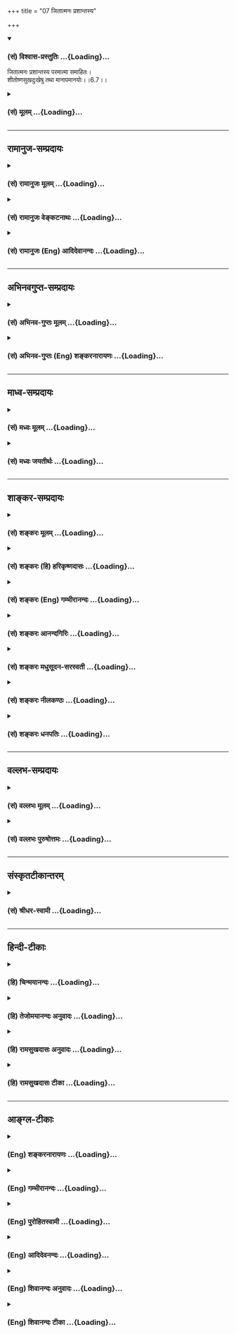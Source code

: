 +++
title = "07 जितात्मनः प्रशान्तस्य"

+++
<div class="js_include" newlevelforh1="3" title="(सं) विश्वास-प्रस्तुतिः" unfilled url="/purANam/mahAbhAratam/06-bhIShma-parva/02-bhagavad-gItA-parva/saMskRtam/vishvAsa-prastutiH/06_Atma-saMyama-yogaH_a/07_jitAtmanaH_prashA.md">
<details open><summary><h3>(सं) विश्वास-प्रस्तुतिः ...{Loading}...</h3></summary>

जितात्मनः प्रशान्तस्य परमात्मा समाहितः।  
शीतोष्णसुखदुःखेषु तथा मानापमानयोः।।6.7।।
</details>
</div>
<div class="js_include collapsed" newlevelforh1="3" title="(सं) मूलम्" unfilled url="/purANam/mahAbhAratam/06-bhIShma-parva/02-bhagavad-gItA-parva/saMskRtam/mUlam/06_Atma-saMyama-yogaH_a/07_jitAtmanaH_prashA.md">
<details><summary><h3>(सं) मूलम् ...{Loading}...</h3></summary>

जितात्मनः प्रशान्तस्य परमात्मा समाहितः।  
शीतोष्णसुखदुःखेषु तथा मानापमानयोः।।6.7।।
</details>
</div>


_________________
## रामानुज-सम्प्रदायः
<div class="js_include collapsed" newlevelforh1="3" title="(सं) रामानुजः मूलम्" unfilled url="/purANam/mahAbhAratam/06-bhIShma-parva/02-bhagavad-gItA-parva/saMskRtam/rAmAnujaH/mUlam/06_Atma-saMyama-yogaH_a/07_jitAtmanaH_prashA.md">
<details><summary><h3>(सं) रामानुजः मूलम् ...{Loading}...</h3></summary>

।।6.7।।**शीतोष्णसुखदुःखेषु मानापमानयोः** च **जितात्मनः** जितमनसः
विकाररहितमनसः **प्रशान्तस्य** मनसि **परमात्मा समाहितः** सम्यगाहितः।
स्वरूपेण अवस्थितः प्रत्यगात्मा अत्र परमात्मा इत्युच्यते तस्य एव
प्रकृतत्वात् तस्य अपि पूर्वपूर्वास्थापेक्षया परमात्मत्वात्। आत्मा परं
समाहित इति वा सम्बन्धः।

</details>
</div>
<div class="js_include collapsed" newlevelforh1="3" title="(सं) रामानुजः वेङ्कटनाथः" unfilled url="/purANam/mahAbhAratam/06-bhIShma-parva/02-bhagavad-gItA-parva/saMskRtam/rAmAnujaH/venkaTanAthaH/06_Atma-saMyama-yogaH_a/07_jitAtmanaH_prashA.md">
<details><summary><h3>(सं) रामानुजः वेङ्कटनाथः ...{Loading}...</h3></summary>

  
  
।।6.7।। प्रतिष्ठितयोगत्वावस्था तदारोहणोपायश्चोक्तौ अथ योगप्रक्रियां
वक्तुं तदारम्भदशा ज्ञाप्यत इत्याह योगारम्भेति। सप्तम्याःसमाहितः इत्यनेन
अन्वयभ्रमव्युदासायान्वयं पदार्थांश्च व्यञ्जयति शीतोष्णेति।
एतेनमानावमानयोः समस्य इति परोक्ताध्याहारोऽनपेक्षित इति दर्शितम्।
शीतोष्णादिषु द्वन्द्वेष्वनुभूयमानेषु कथं मनसो विजयः इत्यत्राह
विकाररहितमनस इति। विकारश्च हर्षोद्रेकादिरूपः प्रागुक्तः। प्रशान्तस्य
इत्येतद्बाह्येन्द्रियव्यापारनिवृत्तिपरम् मनोविकारनिवृत्तेरुक्तत्वात्
असन्निहितफलाभिसन्ध्यादिराहित्यपरं वा। समाहितः इत्यस्याकाङ्क्षितं
प्रकृतमुचितं चाधिकरणमाह मनसीति। सम्यगाहित इति विशदानुसन्धानयोग्यो जात
इत्यर्थः। जीवात्मप्रकरणे परमात्माकथमुच्यते इत्यत्राहस्वरूपेणेति। अत्रेति
प्रकरणौचित्यसूचनम्। तदेव दर्शयति तस्यैवेति। एवकारेण प्रासङ्गिको हि
पूर्वं परमात्मप्रसङ्ग इतिज्ञापितम्। अपरस्य जीवस्य परमात्मशब्दविषयत्वं
कथं इत्यत्राह तस्यापीति। तथापि परमात्मशब्दस्य प्रसिद्धार्थः परित्यक्तः
स्यात् परत्वं च सङ्कुचितम् परमशब्दनिर्वचनं च न घटते परो मा अस्मादिति हि
तत्। नच पूर्वपूर्वावस्थापेक्षया परो मा अस्मादित्यन्वयः
सिध्यतीत्यरुचेरन्वयान्तरमाह आत्मा परमिति। अत्र चाधिकं केवलमिति वा
परशब्दार्थः।  
  

</details>
</div>
<div class="js_include collapsed" newlevelforh1="3" title="(सं) रामानुजः (Eng) आदिदेवानन्दः" unfilled url="/purANam/mahAbhAratam/06-bhIShma-parva/02-bhagavad-gItA-parva/saMskRtam/rAmAnujaH/english/AdidevAnandaH/06_Atma-saMyama-yogaH_a/07_jitAtmanaH_prashA.md">
<details><summary><h3>(सं) रामानुजः (Eng) आदिदेवानन्दः ...{Loading}...</h3></summary>

6.7 Of him whose self is conered, i.e., whose mind is conered, whose
mind is free from fluctuations and who is very calm, 'the great self'
becomes well secured, i.e., exceedingly well secured in connection with
heat and cold, pleasure and pain, and honour and dishonour. Here the
individual self (Pratyagatman) is called 'the great self' (Paramatman),
as the context justifies this only. It can also be called 'great',
because it is at a higher stage relatively to previous successive
stages. Or the word may be construed as follows: The self is secured
greatly - Atma parma samahitah. \[In any case it should not be taken as
the Supreme Being\].

</details>
</div>


_________________
## अभिनवगुप्त-सम्प्रदायः
<div class="js_include collapsed" newlevelforh1="3" title="(सं) अभिनव-गुप्तः मूलम्" unfilled url="/purANam/mahAbhAratam/06-bhIShma-parva/02-bhagavad-gItA-parva/saMskRtam/abhinava-guptaH/mUlam/06_Atma-saMyama-yogaH_a/07_jitAtmanaH_prashA.md">
<details><summary><h3>(सं) अभिनव-गुप्तः मूलम् ...{Loading}...</h3></summary>

।।6.7।। तत्र जितमनस इदं रूपम् जितेति। प्रशान्तो निरहंकारः। परेषु आत्मनि च
शीतोष्णादिषु च अभेदधीः न रागद्वेषौ।

</details>
</div>
<div class="js_include collapsed" newlevelforh1="3" title="(सं) अभिनव-गुप्तः (Eng) शङ्करनारायणः" unfilled url="/purANam/mahAbhAratam/06-bhIShma-parva/02-bhagavad-gItA-parva/saMskRtam/abhinava-guptaH/english/shankaranArAyaNaH/06_Atma-saMyama-yogaH_a/07_jitAtmanaH_prashA.md">
<details><summary><h3>(सं) अभिनव-गुप्तः (Eng) शङ्करनारायणः ...{Loading}...</h3></summary>

6.7 Jita-etc. A person with complete calmness : a person without ego.
\[The thinking etc.\] ; A thinking that entertains no difference in the
case of others and of himself, and of cold and heat etc., i.e.,
\[entertains\] no like and dislike \[for them\].

</details>
</div>


_________________
## माध्व-सम्प्रदायः
<div class="js_include collapsed" newlevelforh1="3" title="(सं) मध्वः मूलम्" unfilled url="/purANam/mahAbhAratam/06-bhIShma-parva/02-bhagavad-gItA-parva/saMskRtam/madhvaH/mUlam/06_Atma-saMyama-yogaH_a/07_jitAtmanaH_prashA.md">
<details><summary><h3>(सं) मध्वः मूलम् ...{Loading}...</h3></summary>

।।6.7 6.8।। जितात्मनः फलमाह जितात्मन इति। जितात्मा हि प्रशान्तो भवति। न
तस्य मनः प्रायो विषयेषु गच्छति। तदा च परमात्मा सम्यगाहितः हृदि सन्निहितो
भवति अपरोक्षज्ञानी भवतीत्यर्थः। अपरोक्षज्ञानिनो लक्षणं स्पष्टयति
शीतोष्णेत्यादिना। शीतोष्णादिषु कूटस्थः ज्ञानविज्ञानतृप्तात्मा
विजितेन्द्रिय इति कूटस्थत्वे हेतुः। विज्ञानं विशेषज्ञानं अपरोक्षज्ञानं
वा। तच्चोक्तं सामान्यैर्ये त्वविज्ञेया विशेषा मम गोचराः। देवादीनां तु
तज्ज्ञानं विज्ञानमिति कीर्तितम्। इति। श्रवणान्मननाच्चैव यज्ज्ञानमुपजायते।
तज्ज्ञानं दर्शनं विष्णोर्विज्ञानं शम्भुरब्रवीत्। विज्ञानं
ज्ञानमङ्गादेर्विशिष्टं दर्शनं तथा इत्यादि। कूटस्थो निर्विकारः
कूटवत्स्थित इति व्युत्पत्तेः। कूटमाकाशःकूटं खं विदलं व्योम सन्धिराकाश
उच्यते। इत्यभिधानात्। योगी योगं कुर्वन्। युक्तो योगसम्पूर्णः। एवम्भूतो
योगानुष्ठाता योगसम्पूर्ण उच्यत इत्यर्थः।

</details>
</div>
<div class="js_include collapsed" newlevelforh1="3" title="(सं) मध्वः जयतीर्थः" unfilled url="/purANam/mahAbhAratam/06-bhIShma-parva/02-bhagavad-gItA-parva/saMskRtam/madhvaH/jayatIrthaH/06_Atma-saMyama-yogaH_a/07_jitAtmanaH_prashA.md">
<details><summary><h3>(सं) मध्वः जयतीर्थः ...{Loading}...</h3></summary>

।।6.7 6.8।। योगो विहितः तत्किं जितात्मन इत्यनेन इत्यत आह **जितात्मन**
इति। उपकारी हि बन्धुरुच्यते। तत्र जितं मनः कमुपकारं करोति येन बन्धुः
स्यात् आत्मोद्धारं करोतीति चेत् स एव च कः इत्याशङ्क्येति शेषः। जितात्मनः
फले वक्तव्ये प्रशान्तस्येत्यनुवादः किमर्थः इत्यत आह **जितात्मा ही**ति।
वाक्यभेदेनेदमेव फलकथनमिति भावः। ननु जितात्मत्वमेव प्रशान्तत्वं तत्कथं
तत्फलं स्यात् इत्यत आह **ने**ति। तस्य जितात्मनः स्वत एवेति शेषः। तर्हि
निराकाङ्क्षत्वादुत्तरं वाक्यं व्यर्थमित्यतः परमफलं दर्शयितुं तदिति भावेन
न्यूनमध्याहारेण पूरयन्व्याचष्टे **तदा चे**ति। प्रशान्तत्वे सति परमात्मा
सर्वेषां हृदि सन्निहित एव तत्कुतः प्रशान्तस्य विशेषः इत्यतः
सम्यक्पदसूचितार्थं विवृणोति **अपरोक्षे**ति। योगारूढ इत्यर्थः। यदा हि 6।5
इति योगारूढस्य लक्षणमुक्तं तत्किमर्थं पुनरुच्यते इत्यत आह
**अपरोक्षे**ति। सार्धश्लोकद्वयग्रहणायादिपदं अत्र सप्तम्या अन्वयो न
दृश्यतेऽत आह **शीते**ति। अत्र भास्करोऽन्वयमपश्यन्परमात्मा समाहितः इति
सम्प्रदायागतं पाठं विसृज्यपरात्मसु समा मतिः इति पाठान्तरं प्रकल्प्यसमा
मतिः इति तु आवर्त्य सप्तम्या अन्वयमुक्त्वा पूर्वपाठेऽन्वयाभाव इत्यवादीत्
तदनेन नापहसितं भवति। कृत्रिमेऽपि पाठेसुहृत् इत्यादिकंआत्मौपम्येन 6।32
इत्यादिकं च पुनरुक्तं स्यात्। ननु यः शीतोष्णादिषु कूटस्थः तस्य
ज्ञानविज्ञानतृप्तमनस्त्वं विजितेन्द्रियत्वं चार्थात्सिद्धमेव तत्किमर्थं
पुनरुच्यते इत्यत आह **ज्ञाने**ति। प्रत्येकमन्वयादेकवचनम्। ननु
शिल्पादिविषया बुद्धिर्विज्ञानम्मोक्षे धीर्ज्ञानमन्यत्र विज्ञानं
शिल्पशास्त्रयोः अमरः1।5।6 इत्यभिधानात् तत्कथं विज्ञानेन तृप्तात्माऽयं
स्यात् इत्यत आह **विज्ञानमि**ति। अनेन सामान्यज्ञानं परोक्षज्ञानं वा
ज्ञानमिति सूचितम्। कुत एतत् इत्यत आह **तच्चे**ति।
प्रसिद्धाभिधानार्थोऽप्यङ्गीक्रियत इति चशब्दः। सामान्यैः साधारणैः
पुरुषैः। सामान्यविषयं तु ज्ञानमित्यपि द्रष्टव्यम्। तदेव ज्ञानमिति
सम्बन्धः। अङ्गादेर्व्याकरणादेः शिल्पस्य च। विशिष्टं दर्शनं
वैष्णवशास्त्रम्। कूटस्थशब्दो नित्यादिपर्यायः तेन कथमन्वयः सप्तम्याः
इत्यत आह **कूटस्थ** इति। तत्कथं इत्यत आह **कूटवदि**ति। सुपि स्थः
अष्टा.3।2।4 कूटशब्दोऽनृतवाद्यादिवाची तत्परिग्रहे निर्विकारत्वं न लभ्यत
इत्यत आह **कूटमि**ति। एतैः शब्दैराकाश उच्यत इत्यर्थः। युक्तो योगी इति
पुनरुक्तिरिति मन्दाशङ्कानिरासार्थमाह **योगी**ति। इनेरस्त्यर्थत्वात्
कुर्वन्नित्युक्तम्। निष्ठाया भूतार्थत्वात् सम्पूर्ण इति।
वक्ष्यमाणान्वयापेक्षया क्रमोल्लङ्घनम्। तर्हि विरुद्धार्थयोः कथं
सामानाधिकरण्यं इत्यत आह **एवम्भूत** इति। धातुसम्बन्धे प्रत्ययाः इति
ह्युक्तम्।

</details>
</div>


_________________
## शाङ्कर-सम्प्रदायः
<div class="js_include collapsed" newlevelforh1="3" title="(सं) शङ्करः मूलम्" unfilled url="/purANam/mahAbhAratam/06-bhIShma-parva/02-bhagavad-gItA-parva/saMskRtam/shankaraH/mUlam/06_Atma-saMyama-yogaH_a/07_jitAtmanaH_prashA.md">
<details><summary><h3>(सं) शङ्करः मूलम् ...{Loading}...</h3></summary>

।।6.7।। **जितात्मनः** कार्यकरणसंघात आत्मा जितो येन सः जितात्मा तस्य
जितात्मनः **प्रशान्तस्य** प्रसन्नान्तःकरणस्य सतः संन्यासिनः परमात्मा
समाहितः साक्षादात्मभावेन वर्तते इत्यर्थः। किञ्च **शीतोष्णसुखदुःखेषु
तथा** माने अपमाने च **मानापमानयोः** पूजापरिभवयोः समः स्यात्।।

</details>
</div>
<div class="js_include collapsed" newlevelforh1="3" title="(सं) शङ्करः (हि) हरिकृष्णदासः" unfilled url="/purANam/mahAbhAratam/06-bhIShma-parva/02-bhagavad-gItA-parva/saMskRtam/shankaraH/hindI/harikRShNadAsaH/06_Atma-saMyama-yogaH_a/07_jitAtmanaH_prashA.md">
<details><summary><h3>(सं) शङ्करः (हि) हरिकृष्णदासः ...{Loading}...</h3></summary>

।।6.7।। जिसने मन इन्द्रिय आदिके संघातरूप इस शरीरको अपने वशमें कर लिया है
और जो प्रशान्त है जिसका अन्तःकरण सदा प्रसन्न रहता है उस संन्यासीको भली
प्रकारसे सर्वत्र परमात्मा प्राप्त है अर्थात् साक्षात् आत्मभावसे विद्यमान
है। तथा वह सर्दीगर्मी और सुखदुःखमें एवं मान और अपमानमें यानी पूजा और
तिरस्कारमें भी ( सम हो जाता है )।

</details>
</div>
<div class="js_include collapsed" newlevelforh1="3" title="(सं) शङ्करः (Eng) गम्भीरानन्दः" unfilled url="/purANam/mahAbhAratam/06-bhIShma-parva/02-bhagavad-gItA-parva/saMskRtam/shankaraH/english/gambhIrAnandaH/06_Atma-saMyama-yogaH_a/07_jitAtmanaH_prashA.md">
<details><summary><h3>(सं) शङ्करः (Eng) गम्भीरानन्दः ...{Loading}...</h3></summary>

6.7 Parama-atma, the supreme Self; jita-atmanah, of one who has control
over the aggregate of his body and organs; prasantasya, who is tranil,
who is a monk with his internal organ placid; samahitah, becomes
manifest, i.e. becomes directly manifest as his own Self. Moreover, (he
should be eipoised) sita-usna-sukha-duhkhesu, in the midst of cold and
heat, happiness and sorrow; tatha, as also; mana-apamanayoh in honour
and dishonour, adoration and despise.

</details>
</div>
<div class="js_include collapsed" newlevelforh1="3" title="(सं) शङ्करः आनन्दगिरिः" unfilled url="/purANam/mahAbhAratam/06-bhIShma-parva/02-bhagavad-gItA-parva/saMskRtam/shankaraH/AnandagiriH/06_Atma-saMyama-yogaH_a/07_jitAtmanaH_prashA.md">
<details><summary><h3>(सं) शङ्करः आनन्दगिरिः ...{Loading}...</h3></summary>

।।6.7।। कथं संयतकार्यकरणस्य बन्धुरात्मेति तत्राह **जितात्मन इति।**
जितकार्यकरणसंघातस्य प्रकर्षेणोपरतबाह्याभ्यन्तरकरणस्य परमात्मा विक्षेपेण
पुनः पुनरनभिभूयमानो निरन्तरं चित्ते प्रथत इत्यर्थः। जितात्मानं
संन्यस्तसमस्तकर्माणमधिकारिणं प्रदर्श्य योगाङ्गानि दर्शयति **शीतेति।**
समः स्यादित्यध्याहारः। पूर्वार्धं व्याचष्टे **जितेत्यादिना।** न केवलं
तस्य परमात्मा साक्षादात्मभावेन वर्तते किंतु शीतोष्णादिभिरपि नासौ चाल्यते
तत्त्वज्ञानादित्युत्तरार्धं विभजते **किञ्चेति।** तेषु समः स्यादिति
संबन्धः।

</details>
</div>
<div class="js_include collapsed" newlevelforh1="3" title="(सं) शङ्करः मधुसूदन-सरस्वती" unfilled url="/purANam/mahAbhAratam/06-bhIShma-parva/02-bhagavad-gItA-parva/saMskRtam/shankaraH/madhusUdana-sarasvatI/06_Atma-saMyama-yogaH_a/07_jitAtmanaH_prashA.md">
<details><summary><h3>(सं) शङ्करः मधुसूदन-सरस्वती ...{Loading}...</h3></summary>

।।6.7।। जितात्मनः स्वबन्धुत्वं विवृणोति शीतोष्णसुखदुःखेषु
चित्तविक्षेपकरेषु सत्स्वपि तथा मानापमानयोः
पूजापरिभवयोश्चित्तविक्षेपहेत्वोः सतोरपि तेषु समत्वेनेति वा जितात्मनः
प्रागुक्तस्य जितेन्द्रियस्य प्रशान्तस्य सर्वत्र समबुद्ध्या
रागद्वेषशून्यस्य परमात्मा स्वप्रकाशज्ञानस्वभाव आत्मा समाहितः समाधिविषयो
योगारूढो भवति। परमिति वा छेदः। जितात्मनः प्रशान्तस्यैव परं केवलमात्मा
समाहितो भवति नान्यस्य। तस्माज्जितात्मा प्रशान्तश्च भवेदित्यर्थः।

</details>
</div>
<div class="js_include collapsed" newlevelforh1="3" title="(सं) शङ्करः नीलकण्ठः" unfilled url="/purANam/mahAbhAratam/06-bhIShma-parva/02-bhagavad-gItA-parva/saMskRtam/shankaraH/nIlakaNThaH/06_Atma-saMyama-yogaH_a/07_jitAtmanaH_prashA.md">
<details><summary><h3>(सं) शङ्करः नीलकण्ठः ...{Loading}...</h3></summary>

।।6.7।। मनसो जये फलमाह **जितात्मन इति।** शीतोष्णादिषु प्राप्तेषु
जितात्मनो निर्विकारचित्तस्य आत्मा चित्तं परमुत्कर्षेण समाहितः समाधिं
प्राप्तो भवति। अतः समाधिसिद्ध्यर्थं मनो जेतव्यमेवेत्यर्थः।

</details>
</div>
<div class="js_include collapsed" newlevelforh1="3" title="(सं) शङ्करः धनपतिः" unfilled url="/purANam/mahAbhAratam/06-bhIShma-parva/02-bhagavad-gItA-parva/saMskRtam/shankaraH/dhanapatiH/06_Atma-saMyama-yogaH_a/07_jitAtmanaH_prashA.md">
<details><summary><h3>(सं) शङ्करः धनपतिः ...{Loading}...</h3></summary>

।।6.7।। जितात्मनः स्वबन्धुत्वे फल माह **जितात्मन इति।** कार्यकारणसंगात
आत्मा जितो येन स तस्य प्रशान्तस्य योगेन जितचित्तस्य योगारुढस्येतियावत्।
परमात्मा शुद्धस्तत्पदार्थः समाहितः साक्षादात्मभावेन वर्तते। सत
जीवन्मुक्तो भवतीत्याह **शीतेत्यादिना।** शीतोष्णसुखदुःखेषु तथा
मानापमानयोः पूजापरिभवयोः समः स्यादित्यध्याहारः। सर्वं वाक्यं सावधारणमिति
न्यायेन जितात्मनः प्रशान्तस्यैवेत्यर्थः। एतेन प्रशान्तस्यैव परं केवलमिति
प्रत्युक्तम्। यत्तु शीतोष्णसुखदुःखेषु चित्तविक्षेपकरेषु सत्स्वपि तथा
मानापमानयोः सतोरपि तेषु समत्वेनेति वा जितात्मन इति केचिद्वर्णयन्ति
तत्रेन्द्रियेषु जाग्रत्सु शीतादेरस्तित्वं संभवत्येवेति
सत्स्वपीत्याद्युक्तिररुचिग्रस्ता। एतेन शीतादिषु प्राप्तेषु जितात्मनो
निर्विकारचित्तस्य परमुत्कर्षेणात्मा समाहितः समाधिं प्राप्तो भवत्यतः
समाधिसिद्य्धर्थ मनो जेतव्यं भवतीत्यर्थ इति प्रत्युक्तम्।
शीतादिष्वप्राप्तेषु किंचित्समाहितस्य प्राप्तेषूत्कर्षेणेत्यस्य
विपर्ययरुपत्वात् येतव्यस्य मनसः स्थितौ शीतादयोऽपि संत्येवेति
प्राप्तेष्वित्यस्य व्यर्थत्वाच्च। यदप्येवंविधस्यात्मान्तःकरणं शीतादिषु
द्वन्द्वशब्दवाच्येषु परमत्यर्थ समाहितः सहिष्णुरविक्रियो भवतीत्यर्थ इति
तदपि न। मुख्यार्थे संभवत्यमुख्यार्थस्यान्याय्यत्वात्। यद्वा
भाष्यस्योपलक्षणार्थत्वमङ्गीकृत्योदाहृतव्याख्यानान्युपादेयानि।

</details>
</div>


_________________
## वल्लभ-सम्प्रदायः
<div class="js_include collapsed" newlevelforh1="3" title="(सं) वल्लभः मूलम्" unfilled url="/purANam/mahAbhAratam/06-bhIShma-parva/02-bhagavad-gItA-parva/saMskRtam/vallabhaH/mUlam/06_Atma-saMyama-yogaH_a/07_jitAtmanaH_prashA.md">
<details><summary><h3>(सं) वल्लभः मूलम् ...{Loading}...</h3></summary>

।।6.7।। जितात्मनो बन्धुत्वं स्फुटयति जितात्मन इति। कालधर्मेषु
शीतोष्णादिषु सत्स्वपि तस्य परं केवलमात्मा समाहितो भवतीति
परमात्माऽन्तर्यामीव समाधिगतो भवति।

</details>
</div>
<div class="js_include collapsed" newlevelforh1="3" title="(सं) वल्लभः पुरुषोत्तमः" unfilled url="/purANam/mahAbhAratam/06-bhIShma-parva/02-bhagavad-gItA-parva/saMskRtam/vallabhaH/puruShottamaH/06_Atma-saMyama-yogaH_a/07_jitAtmanaH_prashA.md">
<details><summary><h3>(सं) वल्लभः पुरुषोत्तमः ...{Loading}...</h3></summary>

  
  
।।6.7।। ननु बन्धुत्वे कथं हितकृद्भवेत् इत्यत आह जितात्मन इति। जितात्मनः
वशीकृतभावात्मनः। शीतोष्णसुखदुःखेषु संयोगविप्रयोगेषु प्रशान्तस्य संयोगे
स्वसौभाग्यादिमदरहितस्य विप्रयोगे क्लेशेन प्रिये दोषारोपरहितस्य। तथा
भगवतः सकाशान्मानापमानयोः समस्य। परमात्मा पुरुषोत्तमः समाहितस्तदर्थं
दास्यदाने सावधानस्तिष्ठति। तद्धृदय एव समाहितस्तिष्ठतीति भावः।  
  

</details>
</div>


_________________
## संस्कृतटीकान्तरम्
<div class="js_include collapsed" newlevelforh1="3" title="(सं) श्रीधर-स्वामी" unfilled url="/purANam/mahAbhAratam/06-bhIShma-parva/02-bhagavad-gItA-parva/saMskRtam/shrIdhara-svAmI/06_Atma-saMyama-yogaH_a/07_jitAtmanaH_prashA.md">
<details><summary><h3>(सं) श्रीधर-स्वामी ...{Loading}...</h3></summary>

।।6.7।। जितात्मनः स्वस्मिन्बन्धुत्वं स्फुटयति **जितात्मन इति।** जित आत्मा
येन तस्य प्रशान्तस्य रागादिरहितस्यैव परं केवलमात्मा शीतोष्णादिषु
सत्स्वपि समाहितः स्वात्मनिष्ठो भवति नान्यस्य। यद्वा तस्य हृदि परमात्मा
समाहितः स्थितो भवति।

</details>
</div>


_________________
## हिन्दी-टीकाः
<div class="js_include collapsed" newlevelforh1="3" title="(हि) चिन्मयानन्दः" unfilled url="/purANam/mahAbhAratam/06-bhIShma-parva/02-bhagavad-gItA-parva/hindI/chinmayAnandaH/06_Atma-saMyama-yogaH_a/07_jitAtmanaH_prashA.md">
<details><summary><h3>(हि) चिन्मयानन्दः ...{Loading}...</h3></summary>

।।6.7।। जब योगारूढ़ पुरुष आत्मचिन्तन में स्थित हो जाता है तब उसमें वह
क्षमता आ जाती है कि वह जीवन की सभीअनुकूल और प्रतिकूलपरिस्थितियों में
ध्यानाभ्यास की निरन्तरता बनाये रख सकता है। यहाँ दूसरी पंक्ति में स्पष्ट
दर्शाया है कि बाह्य जगत् में कोई ऐसा पर्याप्त कारण नहीं रह जाता जो उसे
आत्मध्यान से विचलित कर सके। शीतउष्ण सुखदुख तथा मानअपमान इन तीन द्वन्द्वों
के द्वारा भगवान् सभी संभाव्य विघ्नों को सूचित करते हैं जो मनुष्य के जीवन
में आकर उसकी समता और शांति को भंग करने में समर्थ होते हैं। शीतउष्ण इसका
अनुभव स्थूल शरीर के स्तर पर होता है। शीत या उष्ण में हमारे मन के विचारों
पर कोई प्रभाव नहीं पड़ता। वे शीत में न सिकुड़ते हैं और न काँपते हैं उसी
प्रकार उष्णता से न वे अधिक व्यापक होते हैं और न उन्हें स्वेद आता है ये
सब लक्षण शरीर में ही दिखाई देते हैं और इसलिये शीतउष्ण इस द्वन्द्व के
द्वारा वे सभी अनुभव बताये गये हैं जो शरीर को होते हैं जैसेरोग युवावस्था
वृद्धावस्था आदि। सुखदुख मन के स्तर पर प्राप्त होने वाले सभी अनुभवों को
सुखदुख रूप द्वन्द्व से दर्शाया गया है। स्पष्ट है कि इसका अनुभव मन को
होता है शरीर को नहीं। प्रेम और घृणा स्नेह और ईर्ष्या करुणा और क्रूरता
ऐसी ही असंख्य प्रकार की भावनाएँ मन में उठती रहती हैं जो मनुष्य को विचलित
कर देती हैं परन्तु इनमें किसी में भी यह सार्मथ्य नहीं कि वह जितेन्द्रिय
संयमित पुरुष को किसी प्रकार की हानि पहुँचा सके। मानअपमान के कारण यदि किसी
साधक को विक्षेप होता है तो उसके प्रति सहानुभूति दिखाने की कोई आवश्यकता
नहीं। मानअपमान की कल्पना बुद्धि की होती है और फिर मनुष्य अपनी कल्पना के
अनुसार प्राप्त परिस्थितियों में प्रतिक्रिया व्यक्त करता है। शरीर मन और
बुद्धि ये तीन उपाधियाँ हैं जिनके द्वारा उपर्युक्त द्वन्द्वरूप विघ्न आने
की संभावनायें रहती हैं। भगवान् कहते हैं कि प्रशान्त चित्त वाले
जितेन्द्रिय पुरुष के लिये परमात्मा सदा ही आत्मभाव से विद्यमान रहता है।
इन परिस्थितियों का उस पर कुछ भी प्रभाव नहीं पड़ता। अनुकूल या प्रतिकूल
परिस्थितयाँ हों अच्छा या बुरा वातावरण हो अथवा मूर्ख या बुद्धिमान का साथ
हो आत्मज्ञानी पुरुष सदा प्रशान्त और समभाव में स्थित रहता है। ऐसे ज्ञानी
पुरुष की क्या विशेषता है क्यों कोई पुरुष इस कठिन साधना का अभ्यास करे
भगवान् कहते हैं

</details>
</div>
<div class="js_include collapsed" newlevelforh1="3" title="(हि) तेजोमयानन्दः अनुवादः" unfilled url="/purANam/mahAbhAratam/06-bhIShma-parva/02-bhagavad-gItA-parva/hindI/tejomayAnandaH/anuvAdaH/06_Atma-saMyama-yogaH_a/07_jitAtmanaH_prashA.md">
<details><summary><h3>(हि) तेजोमयानन्दः अनुवादः ...{Loading}...</h3></summary>

।।6.7।। शीत-उष्ण, सुख-दु:ख तथा मान-अपमान में जो प्रशान्त रहता है, ऐसे
जितात्मा पुरुष के लिये परमात्मा सम्यक् प्रकार से स्थित है, अर्थात्,
आत्मरूप से विद्यमान है।।

</details>
</div>
<div class="js_include collapsed" newlevelforh1="3" title="(हि) रामसुखदासः अनुवादः" unfilled url="/purANam/mahAbhAratam/06-bhIShma-parva/02-bhagavad-gItA-parva/hindI/rAmasukhadAsaH/anuvAdaH/06_Atma-saMyama-yogaH_a/07_jitAtmanaH_prashA.md">
<details><summary><h3>(हि) रामसुखदासः अनुवादः ...{Loading}...</h3></summary>

।।6.7।। जिसने अपने-आपपर अपनी विजय कर ली है, उस शीत-उष्ण
(अनुकूलता-प्रतिकूलता) सुख-दुःख तथा मान-अपमानमें निर्विकार मनुष्यको
परमात्मा नित्यप्राप्त हैं।

</details>
</div>
<div class="js_include collapsed" newlevelforh1="3" title="(हि) रामसुखदासः टीका" unfilled url="/purANam/mahAbhAratam/06-bhIShma-parva/02-bhagavad-gItA-parva/hindI/rAmasukhadAsaH/TIkA/06_Atma-saMyama-yogaH_a/07_jitAtmanaH_prashA.md">
<details><summary><h3>(हि) रामसुखदासः टीका ...{Loading}...</h3></summary>

।।6.7।।***व्याख्या--***\[छठे श्लोकमें**'अनात्मनः'** पद और यहाँ
**'जितात्मनः'** पद आया है। इसका तात्पर्य है कि जो 'अनात्मा' होता है, वह
शरीरादि प्राकृत पदार्थोंके साथ 'मैं 'और 'मेरा'-पन करके अपने साथ
शत्रुताका बर्ताव करता है और जो 'जितात्मा' होता है, वह शरीरादि प्राकृत
पदार्थोंसे अपना सम्बन्ध न मानकर अपने साथ मित्रताका बर्ताव करता है। इस
तरह अनात्मा मनुष्य अपना पतन करता है और जितात्मा मनुष्य अपना उद्धार करता
है। \]**'जितात्मनः'** जो शरीर, इन्द्रियाँ, मन, बुद्धि आदि किसी भी प्राकृत
पदार्थकी अपने लिये सहायता नहीं मानता और उन प्राकृत पदार्थोंके साथ
किञ्चिन्मात्र भी अपनेपनका सम्बन्ध नहीं जोड़ता, उसका नाम 'जितात्मा' है।
जितात्मा मनुष्य अपनी तो हित करता ही है, उसके द्वारा दुनियाका भी बड़ा
भारी हित होता है।

</details>
</div>


_________________
## आङ्ग्ल-टीकाः
<div class="js_include collapsed" newlevelforh1="3" title="(Eng) शङ्करनारायणः" unfilled url="/purANam/mahAbhAratam/06-bhIShma-parva/02-bhagavad-gItA-parva/english/shankaranArAyaNaH/06_Atma-saMyama-yogaH_a/07_jitAtmanaH_prashA.md">
<details><summary><h3>(Eng) शङ्करनारायणः ...{Loading}...</h3></summary>

6.7. The thinking of the person, with subdued mind and \[hence\] with
complete calmness, remains in eilibrium in the case of others and of
himself, in cold and heat, in pleasure and pain, like-wise in honour and
dishonour.

</details>
</div>
<div class="js_include collapsed" newlevelforh1="3" title="(Eng) गम्भीरानन्दः" unfilled url="/purANam/mahAbhAratam/06-bhIShma-parva/02-bhagavad-gItA-parva/english/gambhIrAnandaH/06_Atma-saMyama-yogaH_a/07_jitAtmanaH_prashA.md">
<details><summary><h3>(Eng) गम्भीरानन्दः ...{Loading}...</h3></summary>

6.7 The supreme Self of one who has control over the aggregate of his
body and organs, and who is tranil, becomes manifest. (He should be
eipoised) \[These words are supplied to complete the sentence.\] in the
midst of cold and heat, happiness and sorrow, as also honour and
dishonour.

</details>
</div>
<div class="js_include collapsed" newlevelforh1="3" title="(Eng) पुरोहितस्वामी" unfilled url="/purANam/mahAbhAratam/06-bhIShma-parva/02-bhagavad-gItA-parva/english/purohitasvAmI/06_Atma-saMyama-yogaH_a/07_jitAtmanaH_prashA.md">
<details><summary><h3>(Eng) पुरोहितस्वामी ...{Loading}...</h3></summary>

6.7 The Self of him who is self-controlled, and has attained peace is
equally unmoved by heat or cold, pleasure or pain, honour or dishonour.

</details>
</div>
<div class="js_include collapsed" newlevelforh1="3" title="(Eng) आदिदेवनन्दः" unfilled url="/purANam/mahAbhAratam/06-bhIShma-parva/02-bhagavad-gItA-parva/english/AdidevanandaH/06_Atma-saMyama-yogaH_a/07_jitAtmanaH_prashA.md">
<details><summary><h3>(Eng) आदिदेवनन्दः ...{Loading}...</h3></summary>

6.7 Of him whose mind is conered and who is serene, the great self is
well secured in heat and cold, in pleasure and pain, and in honour and
dishonour.

</details>
</div>
<div class="js_include collapsed" newlevelforh1="3" title="(Eng) शिवानन्दः अनुवादः" unfilled url="/purANam/mahAbhAratam/06-bhIShma-parva/02-bhagavad-gItA-parva/english/shivAnandaH/anuvAdaH/06_Atma-saMyama-yogaH_a/07_jitAtmanaH_prashA.md">
<details><summary><h3>(Eng) शिवानन्दः अनुवादः ...{Loading}...</h3></summary>

6.7 The Supreme Self of him who is self-controlled and peaceful is
balanced in cold and heat, pleasure and pain, as also in honour and
dishonour.

</details>
</div>
<div class="js_include collapsed" newlevelforh1="3" title="(Eng) शिवानन्दः टीका" unfilled url="/purANam/mahAbhAratam/06-bhIShma-parva/02-bhagavad-gItA-parva/english/shivAnandaH/TIkA/06_Atma-saMyama-yogaH_a/07_jitAtmanaH_prashA.md">
<details><summary><h3>(Eng) शिवानन्दः टीका ...{Loading}...</h3></summary>

6.7 जितात्मनः of the selfcontrolled; प्रशान्तस्य of the peaceful;
परमात्मा the Supreem Self; समाहितः balanced; शीतोष्णसुखदुःखेषु in cold
and heat; pleasure and pain; तथा as also; मानापमानयोः in honour and
dishonour.Commentary The selfcontrolled Yogi who is rooted in the Self
keeps poise amidst the pairs of opposites (Dvandvas) or the alternating
waves of cold and heat; pleasure and pain; honour and dishonour. When
the Yogi has subdued his senses; when his mind is balanced and peaceful
under all conditions; when he is not in the least influenced by the
pairts of opposites; when he has renounced all actions; then the Highest
Self really becomes his own Self. He attains to Selfrealisation. As he
rests in hiw own Self; he is ever serene or tranil he is not affected by
the pairs of opposites; and he stands as adamant in the face of the
changing conditions of Nature.

</details>
</div>
